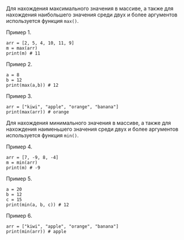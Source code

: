 Для нахождения максимального значения в массиве, а также для нахождения наибольшего значения среди двух и более аргументов используется функция `max()`.

Пример 1.
```
arr = [2, 5, 4, 10, 11, 9]
m = max(arr)
print(m) # 11
```
Пример 2.
```
a = 8
b = 12
print(max(a,b)) # 12
```
Пример 3.
```
arr = ["kiwi", "apple", "orange", "banana"]
print(max(arr)) # orange
```
Для нахождения минимального значения в массиве, а также для нахождения наименьшего значения среди двух и более аргументов используется функция `min()`.

Пример 4.
```
arr = [7, -9, 8, -4]
m = min(arr)
print(m) # -9
```
Пример 5.
```
a = 20
b = 12
c = 15
print(min(a, b, c)) # 12
```
Пример 6.
```
arr = ["kiwi", "apple", "orange", "banana"]
print(min(arr)) # apple
```
